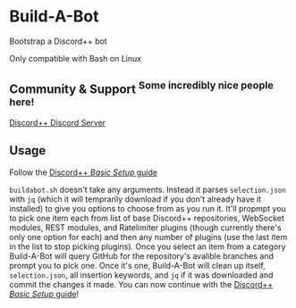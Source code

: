 # Build-A-Bot
Bootstrap a Discord++ bot

Only compatible with Bash on Linux


## Community & Support <sup>Some incredibly nice people here!</sup>
[Discord++ Discord Server](https://discord.gg/4stCdkDHw6)


## Usage
Follow the [Discord++ *Basic Setup* guide](https://github.com/DiscordPP/discordpp/wiki/Basic-Setup)

`buildabot.sh` doesn't take any arguments. Instead it parses `selection.json` with `jq` (which it will temprarily download if you don't already have it installed) to give you options to choose from as you run it. It'll propmpt you to pick one item each from list of base Discord++ repositories, WebSocket modules, REST modules, and Ratelimiter plugins (though currently there's only one option for each) and then any number of plugins (use the last item in the list to stop picking plugins). Once you select an item from a category Build-A-Bot will query GitHub for the repository's avalible branches and prompt you to pick one. Once it's one, Build-A-Bot will clean up itself, `selection.json`, all insertion keywords, and `jq` if it was downloaded and commit the changes it made. You can now continue with the [Discord++ *Basic Setup* guide](https://github.com/DiscordPP/discordpp/wiki/Basic-Setup)!
